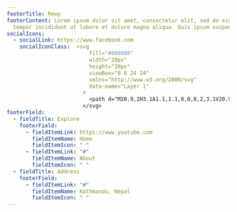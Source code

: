 ```yaml
---
footerTitle: Rewy
footerContent: Lorem ipsum dolor sit amet, consectetur elit, sed do eiusmod
  tempor incididunt ut labore et dolore magna aliqua. Quis ipsum suspendisse.
socialIcons:
  - socialLink: https://www.facebook.com
    socialIconClass:  <svg
                          fill="#000000"
                          width="20px"
                          height="20px"
                          viewBox="0 0 24 24"
                          xmlns="http://www.w3.org/2000/svg"
                          data-name="Layer 1"
                        >
                          <path d="M20.9,2H3.1A1.1,1.1,0,0,0,2,3.1V20.9A1.1,1.1,0,0,0,3.1,22h9.58V14.25h-2.6v-3h2.6V9a3.64,3.64,0,0,1,3.88-4,20.26,20.26,0,0,1,2.33.12v2.7H17.3c-1.26,0-1.5.6-1.5,1.47v1.93h3l-.39,3H15.8V22h5.1A1.1,1.1,0,0,0,22,20.9V3.1A1.1,1.1,0,0,0,20.9,2Z" />
                        </svg>
footerField:
  - fieldTitle: Explore
    footerField:
      - fieldItemLink: https://www.youtube.com
        fieldItemName: Home
        fieldItemIcon: " "
      - fieldItemLink: "#"
        fieldItemName: About
        fieldItemIcon: " "
  - fieldTitle: Address
    footerField:
      - fieldItemLink: "#"
        fieldItemName: Kathmandu, Nepal
        fieldItemIcon: " "
---
```

